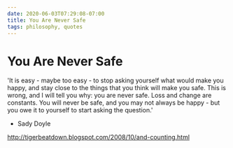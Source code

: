 ```yaml
---
date: 2020-06-03T07:29:08-07:00
title: You Are Never Safe
tags: philosophy, quotes
---
```


# You Are Never Safe

'It is easy - maybe too easy - to stop asking yourself what would make you happy, and stay close to the things that you think will make you safe. This is wrong, and I will tell you why: you are never safe. Loss and change are constants. You will never be safe, and you may not always be happy - but you owe it to yourself to start asking the question.'

- Sady Doyle

http://tigerbeatdown.blogspot.com/2008/10/and-counting.html
